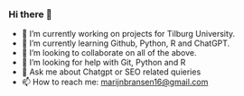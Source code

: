 ### Hi there 👋
- 🔭 I’m currently working on projects for Tilburg University.
- 🌱 I’m currently learning Github, Python, R and ChatGPT.
- 👯 I’m looking to collaborate on all of the above.
- 🤔 I’m looking for help with Git, Python and R
- 💬 Ask me about Chatgpt or SEO related quieries
- 📫 How to reach me: marijnbransen16@gmail.com
